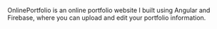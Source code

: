 OnlinePortfolio is an online portfolio website I built using Angular and Firebase, where you can upload and edit your portfolio information.